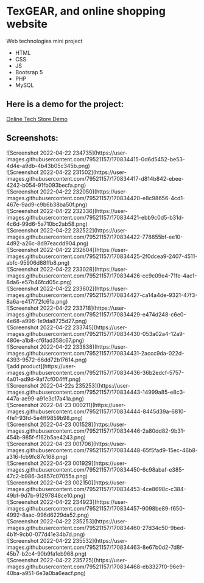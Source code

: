 # TexGEAR, and online shopping website
Web technologies mini project <br>
<ul>
  <li>HTML</li>
  <li>CSS</li>
  <li>JS</li>
  <li>Bootsrap 5</li>
  <li>PHP</li>
  <li>MySQL</li>
</ul>

<h2>Here is a demo for the project:</h2>
<a href="https://youtu.be/C8KoiWlh0bk" target="_blank">Online Tech Store Demo</a>
<h2>Screenshots:</h2>
![Screenshot 2022-04-22 234735](https://user-images.githubusercontent.com/79521157/170834415-0d6d5452-be53-4d4e-a9db-4b43b05c345b.png)<br>
![Screenshot 2022-04-22 231502](https://user-images.githubusercontent.com/79521157/170834417-d814b842-ebee-4242-b054-91fb093becfa.png)<br>
![Screenshot 2022-04-22 232050](https://user-images.githubusercontent.com/79521157/170834420-e8c98656-4cd1-467e-9ad9-c9b6b38ba50f.png)<br>
![Screenshot 2022-04-22 232336](https://user-images.githubusercontent.com/79521157/170834421-ebb9c0d5-b31d-4c6d-99d6-5a710bc2ab58.png)<br>
![Screenshot 2022-04-22 232522](https://user-images.githubusercontent.com/79521157/170834422-778855bf-ee10-4d92-a26c-8d97eacdd904.png)<br>
![Screenshot 2022-04-22 232604](https://user-images.githubusercontent.com/79521157/170834425-2f0dcea9-2407-4511-abfc-95906d88ffb8.png)<br>
![Screenshot 2022-04-22 233028](https://user-images.githubusercontent.com/79521157/170834426-cc9c09e4-71fe-4ac1-8da6-e57b46fcd05c.png)<br>
![Screenshot 2022-04-22 233602](https://user-images.githubusercontent.com/79521157/170834427-ca14a4de-9321-47f3-8a6a-e417f72fc61a.png)<br>
![Screenshot 2022-04-22 233718](https://user-images.githubusercontent.com/79521157/170834429-e474d248-c6e0-4e68-a996-1e9da8725d27.png)<br>
![Screenshot 2022-04-22 233745](https://user-images.githubusercontent.com/79521157/170834430-053a02a4-12a9-480e-a1b8-cf6fad358c67.png)<br>
![Screenshot 2022-04-22 233838](https://user-images.githubusercontent.com/79521157/170834431-2accc9da-022d-4393-9572-66dd72b17614.png)<br>
![add product](https://user-images.githubusercontent.com/79521157/170834436-36b2edcf-5757-4a01-ad9d-9af7cf004fff.png)<br>
![Screenshot 2022-04-22s 235253](https://user-images.githubusercontent.com/79521157/170834443-14999a85-e8c3-447a-ae99-a91e3c17a41a.png)<br>
![Screenshot 2022-04-23 000211](https://user-images.githubusercontent.com/79521157/170834444-8445d39a-6810-4fe1-93fd-5e4ff9859b98.png)<br>
![Screenshot 2022-04-23 001528](https://user-images.githubusercontent.com/79521157/170834446-2a80dd82-9b31-454b-985f-f162b5ae4243.png)<br>
![Screenshot 2022-04-23 001706](https://user-images.githubusercontent.com/79521157/170834448-65f5fad9-15ec-46b8-a316-fcb9fc87c168.png)<br>
![Screenshot 2022-04-23 001929](https://user-images.githubusercontent.com/79521157/170834450-6c98abaf-e385-47c2-b986-3d857c07055a.png)<br>
![Screenshot 2022-04-23 002150](https://user-images.githubusercontent.com/79521157/170834453-4ce8698c-c384-49bf-9d7b-91297848ce10.png)<br>
![Screenshot 2022-04-22 234923](https://user-images.githubusercontent.com/79521157/170834457-9098be89-f650-4992-8aac-996d6229da52.png)<br>
![Screenshot 2022-04-22 235253](https://user-images.githubusercontent.com/79521157/170834460-27d34c50-9bed-4b1f-9cb0-077d41e34b7d.png)<br>
![Screenshot 2022-04-22 235532](https://user-images.githubusercontent.com/79521157/170834463-8e67b0d2-7d8f-45b7-b2c4-90b9fa1eb968.png)<br>
![Screenshot 2022-04-22 235725](https://user-images.githubusercontent.com/79521157/170834468-eb3327f0-96e9-40ba-a951-6e3a0ba6eacf.png)<br>
